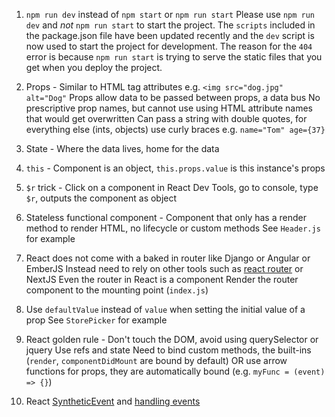 1. `npm run dev` instead of `npm start` or `npm run start`
   Please use `npm run dev` and _not_ `npm run start` to start the project. The `scripts` included in the package.json file have been updated recently and the `dev` script is now used to start the project for development. The reason for the `404` error is because `npm run start` is trying to serve the static files that you get when you deploy the project.

2. Props - Similar to HTML tag attributes e.g. `<img src="dog.jpg" alt="Dog"`
   Props allow data to be passed between props, a data bus
   No prescriptive prop names, but cannot use using HTML attribute names that would get overwritten
   Can pass a string with double quotes, for everything else (ints, objects) use curly braces
   e.g. `name="Tom" age={37}`

3. State - Where the data lives, home for the data

4. `this` - Component is an object, `this.props.value` is this instance's props

5. `$r` trick - Click on a component in React Dev Tools, go to console, type `$r`, outputs the component as object

6. Stateless functional component - Component that only has a render method to render HTML, no lifecycle or custom methods
   See `Header.js` for example

7. React does not come with a baked in router like Django or Angular or EmberJS
   Instead need to rely on other tools such as [react router](https://github.com/ReactTraining/react-router) or NextJS
   Even the router in React is a component
   Render the router component to the mounting point (`index.js`)

8. Use `defaultValue` instead of `value` when setting the initial value of a prop
   See `StorePicker` for example

9. React golden rule - Don't touch the DOM, avoid using querySelector or jquery
   Use refs and state
   Need to bind custom methods, the built-ins (`render`, `componentDidMount` are bound by default)
   OR use arrow functions for props, they are automatically bound (e.g. `myFunc = (event) => {}`)

10. React [SyntheticEvent](https://reactjs.org/docs/events.html) and [handling events](https://reactjs.org/docs/handling-events.html)

